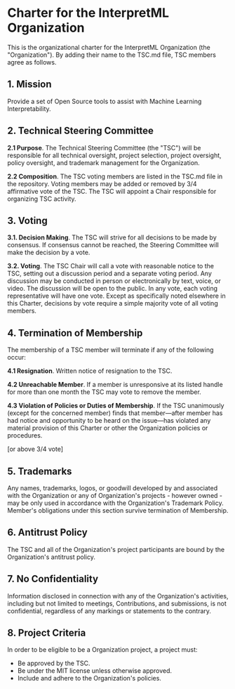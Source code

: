 # Charter for the InterpretML Organization

This is the organizational charter for the InterpretML Organization (the "Organization"). By adding their name to the TSC.md file, TSC members agree as follows.

## 1. Mission

Provide a set of Open Source tools to assist with Machine Learning Interpretability.

## 2. Technical Steering Committee

**2.1 Purpose**. The Technical Steering Committee (the "TSC") will be responsible for all technical oversight, project selection, project oversight, policy oversight, and trademark management for the Organization.

**2.2 Composition**. The TSC voting members are listed in the TSC.md file in the repository.
Voting members may be added or removed by 3/4 affirmative vote of the TSC.
The TSC will appoint a Chair responsible for organizing TSC activity.

## 3. Voting

**3.1. Decision Making**. The TSC will strive for all decisions to be made by consensus. If consensus cannot be reached, the Steering Committee will make the decision by a vote.

**3.2. Voting**. The TSC Chair will call a vote with reasonable notice to the TSC, setting out a discussion period and a separate voting period. Any discussion may be conducted in person or electronically by text, voice, or video. The discussion will be open to the public. In any vote, each voting representative will have one vote. Except as specifically noted elsewhere in this Charter, decisions by vote require a simple majority vote of all voting members.

## 4. Termination of Membership

The membership of a TSC member will terminate if any of the following occur:

**4.1 Resignation**. Written notice of resignation to the TSC.

**4.2 Unreachable Member**. If a member is unresponsive at its listed handle for more than one month the TSC may vote to remove the member.

**4.3 Violation of Policies or Duties of Membership**. If the TSC unanimously (except for the concerned member) finds that member—after member has had notice and opportunity to be heard on the issue—has violated any material provision of this Charter or other the Organization policies or procedures.

[or above 3/4 vote]

## 5. Trademarks

Any names, trademarks, logos, or goodwill developed by and associated with the Organization or any of Organization's projects - however owned - may be only used in accordance with the Organization's Trademark Policy. Member's obligations under this section survive termination of Membership.

## 6. Antitrust Policy

The TSC and all of the Organization's project participants are bound by the Organization's antitrust policy.

## 7. No Confidentiality

Information disclosed in connection with any of the Organization's activities, including but not limited to meetings, Contributions, and submissions, is not confidential, regardless of any markings or statements to the contrary.

## 8. Project Criteria

In order to be eligible to be a Organization project, a project must:

* Be approved by the TSC.
* Be under the MIT license unless otherwise approved.
* Include and adhere to the Organization's policies.
